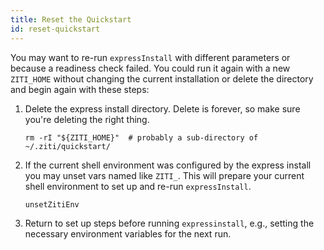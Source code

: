 ```yaml
---
title: Reset the Quickstart
id: reset-quickstart
---
```


You may want to re-run `expressInstall` with different parameters or because a readiness check failed. You could run it again with a new `ZITI_HOME` without changing the current installation or delete the directory and begin again with these steps:

1. Delete the express install directory. Delete is forever, so make sure you're deleting the right thing.

    ```
    rm -rI "${ZITI_HOME}"  # probably a sub-directory of ~/.ziti/quickstart/ 
    ```

1. If the current shell environment was configured by the express install you may unset vars named like `ZITI_`. This will prepare your current shell environment to set up and re-run `expressInstall`.

    ```
    unsetZitiEnv
    ```

1. Return to set up steps before running `expressinstall`, e.g., setting the necessary environment variables for the next run.
